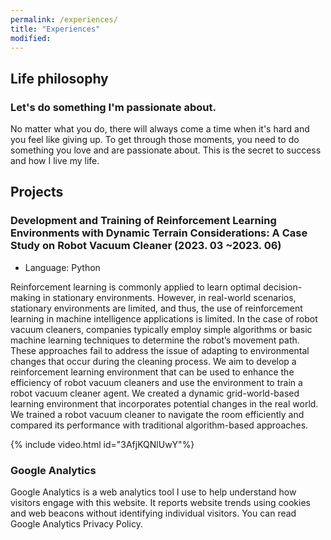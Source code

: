 ```yaml
---
permalink: /experiences/
title: "Experiences"
modified: 
---
```



## Life philosophy

### Let's do something I'm passionate about.
No matter what you do, there will always come a time when it's hard and you feel like giving up. To get through those moments, you need to do something you love and are passionate about. This is the secret to success and how I live my life. 



## Projects

### Development and Training of Reinforcement Learning Environments with Dynamic Terrain Considerations: A Case Study on Robot Vacuum Cleaner (2023. 03 ~2023. 06)
* Language: Python

Reinforcement learning is commonly applied to learn optimal decision-making in stationary environments. However, in real-world scenarios, stationary environments are limited, and thus, the use of reinforcement learning in machine intelligence applications is limited. In the case of robot vacuum cleaners, companies typically employ simple algorithms or basic machine learning techniques to determine the robot’s movement path. These approaches fail to address the issue of adapting to environmental changes that occur during the cleaning process. We aim to develop a reinforcement learning environment that can be used to enhance the efficiency of robot vacuum cleaners and use the environment to train a robot vacuum cleaner agent. We created a dynamic grid-world-based learning environment that incorporates potential changes in the real world. We trained a robot vacuum cleaner to navigate the room efficiently and compared its performance with traditional algorithm-based approaches.

{% include video.html id="3AfjKQNlUwY"%}





### Google Analytics
Google Analytics is a web analytics tool I use to help understand how visitors engage with this website. It reports website trends using cookies and web beacons without identifying individual visitors. You can read Google Analytics Privacy Policy.
